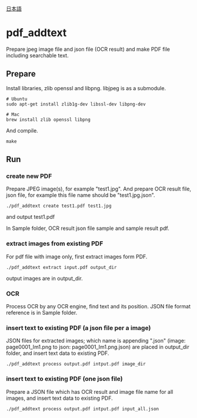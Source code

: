 [日本語](README.ja.md)

# pdf_addtext
Prepare jpeg image file and json file (OCR result) and make PDF file including searchable text.

## Prepare
Install libraries, zlib openssl and libpng.
libjpeg is as a submodule.
```
# Ubuntu
sudo apt-get install zlib1g-dev libssl-dev libpng-dev

# Mac
brew install zlib openssl libpng
```

And compile.
```
make
```

## Run
### create new PDF
Prepare JPEG image(s), for example "test1.jpg".
And prepare OCR result file, json file, for example this file name should be "test1.jpg.json".

```
./pdf_addtext create test1.pdf test1.jpg
```
and output test1.pdf

In Sample folder, OCR result json file sample and sample result pdf.

### extract images from existing PDF
For pdf file with image only, first extract images form PDF.

```
./pdf_addtext extract input.pdf output_dir
```
output images are in output_dir.

### OCR
Process OCR by any OCR engine, find text and its position.
JSON file format reference is in Sample folder.

### insert text to existing PDF (a json file per a image)
JSON files for extracted images; which name is appending ".json" (image: page0001_Im1.png to json: page0001_Im1.png.json)
are placed in output_dir folder, and insert text data to existing PDF.

```
./pdf_addtext process output.pdf intput.pdf image_dir
```

### insert text to existing PDF (one json file)
Prepare a JSON file which has OCR result and image file name for all images,
and insert text data to existing PDF.

```
./pdf_addtext process output.pdf intput.pdf input_all.json
```

